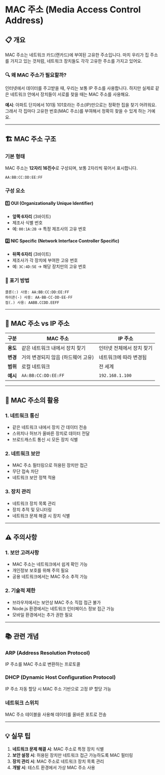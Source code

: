 # MAC 주소 (Media Access Control Address)

## 📋 개요

MAC 주소는 네트워크 카드(랜카드)에 부여된 고유한 주소입니다. 마치 우리가 집 주소를 가지고 있는 것처럼, 네트워크 장치들도 각각 고유한 주소를 가지고 있어요.

### 🔍 왜 MAC 주소가 필요할까?

인터넷에서 데이터를 주고받을 때, 우리는 보통 IP 주소를 사용합니다. 하지만 실제로 같은 네트워크 안에서 장치들이 서로를 찾을 때는 MAC 주소를 사용해요.

**예시**: 아파트 단지에서 101동 101호라는 주소(IP)만으로는 정확한 집을 찾기 어려워요. 그래서 각 집마다 고유한 번호(MAC 주소)를 부여해서 정확히 찾을 수 있게 하는 거예요.

---

## 🏗️ MAC 주소 구조

### 기본 형태
MAC 주소는 **12자리 16진수**로 구성되며, 보통 2자리씩 묶어서 표시합니다.

```
AA:BB:CC:DD:EE:FF
```

### 구성 요소

#### 1️⃣ OUI (Organizationally Unique Identifier)
- **앞쪽 6자리** (3바이트)
- 제조사 식별 번호
- 예: `00:1A:2B` → 특정 제조사의 고유 번호

#### 2️⃣ NIC Specific (Network Interface Controller Specific)
- **뒤쪽 6자리** (3바이트)  
- 제조사가 각 장치에 부여한 고유 번호
- 예: `3C:4D:5E` → 해당 장치만의 고유 번호

### 📝 표기 방법
```
콜론(:) 사용: AA:BB:CC:DD:EE:FF
하이픈(-) 사용: AA-BB-CC-DD-EE-FF
점(.) 사용: AABB.CCDD.EEFF
```

---

## 🔄 MAC 주소 vs IP 주소

| 구분 | MAC 주소 | IP 주소 |
|------|----------|---------|
| **용도** | 같은 네트워크 내에서 장치 찾기 | 인터넷 전체에서 장치 찾기 |
| **변경** | 거의 변경되지 않음 (하드웨어 고유) | 네트워크에 따라 변경됨 |
| **범위** | 로컬 네트워크 | 전 세계 |
| **예시** | `AA:BB:CC:DD:EE:FF` | `192.168.1.100` |

---

## 🔧 MAC 주소의 활용

### 1. 네트워크 통신
- 같은 네트워크 내에서 장치 간 데이터 전송
- 스위치나 허브가 올바른 장치로 데이터 전달
- 브로드캐스트 통신 시 모든 장치 식별

### 2. 네트워크 보안
- MAC 주소 필터링으로 허용된 장치만 접근
- 무단 접속 차단
- 네트워크 보안 정책 적용

### 3. 장치 관리
- 네트워크 장치 목록 관리
- 장치 추적 및 모니터링
- 네트워크 문제 해결 시 장치 식별

---

## ⚠️ 주의사항

### 1. 보안 고려사항
- MAC 주소는 네트워크에서 쉽게 확인 가능
- 개인정보 보호를 위해 주의 필요
- 공용 네트워크에서는 MAC 주소 추적 가능

### 2. 기술적 제한
- 브라우저에서는 보안상 MAC 주소 직접 접근 불가
- Node.js 환경에서는 네트워크 인터페이스 정보 접근 가능
- 모바일 환경에서는 추가 권한 필요

---

## 📚 관련 개념

### ARP (Address Resolution Protocol)
IP 주소를 MAC 주소로 변환하는 프로토콜

### DHCP (Dynamic Host Configuration Protocol)  
IP 주소 자동 할당 시 MAC 주소 기반으로 고정 IP 할당 가능

### 네트워크 스위치
MAC 주소 테이블을 사용해 데이터를 올바른 포트로 전송

---

## 💡 실무 팁

1. **네트워크 문제 해결 시**: MAC 주소로 특정 장치 식별
2. **보안 설정 시**: 허용된 장치만 네트워크 접근 가능하도록 MAC 필터링
3. **장치 관리 시**: MAC 주소로 네트워크 장치 목록 관리
4. **개발 시**: 테스트 환경에서 가상 MAC 주소 사용
